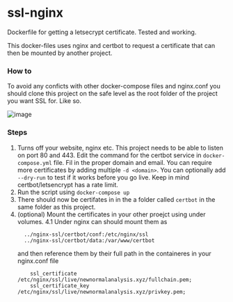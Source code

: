 # ssl-nginx
Dockerfile for getting a letsecrypt certificate. Tested and working.

This docker-files uses nginx and certbot to request a certificate that can then be mounted by another 
project.


### How to 
To avoid any conficts with other docker-compose files and nginx.conf you should clone this project
on the safe level as the root folder of the project you want SSL for. Like so.

![image](https://user-images.githubusercontent.com/40603805/155863263-1c166b82-be84-40a8-9810-fe8108632415.png)

### Steps
1. Turns off your website, nginx etc. This project needs to be able to listen on port 80 and 443.
  Edit the command for the certbot service in `docker-compose.yml` file. Fil in the proper domain and email.
  You can require more certificates by adding multiple `-d <domain>`. You can optionally add `--dry-run` to test if it works before you go live. Keep in mind certbot/letsencrypt has a rate limit.
2. Run the script using `docker-compose up`
3. There should now be certifates in in the a folder called `certbot` in the same folder as this project.
4. (optional) Mount the certificates in your other proejct using under volumes.
  4.1 Under nginx can should mount them as
    ```  
      ../nginx-ssl/certbot/conf:/etc/nginx/ssl
      ../nginx-ssl/certbot/data:/var/www/certbot
    ```
    and then reference them by their full path in the containeres in your nginx.conf file
    ```
        ssl_certificate /etc/nginx/ssl/live/newnormalanalysis.xyz/fullchain.pem;
        ssl_certificate_key /etc/nginx/ssl/live/newnormalanalysis.xyz/privkey.pem;
    ```

 
